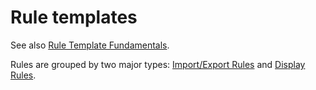 # Rule templates

See also [Rule Template Fundamentals](../../fundamentals/rule-templates/).

Rules are grouped by two major types:  [Import/Export Rules](import-export/) and [Display Rules](display.md).
